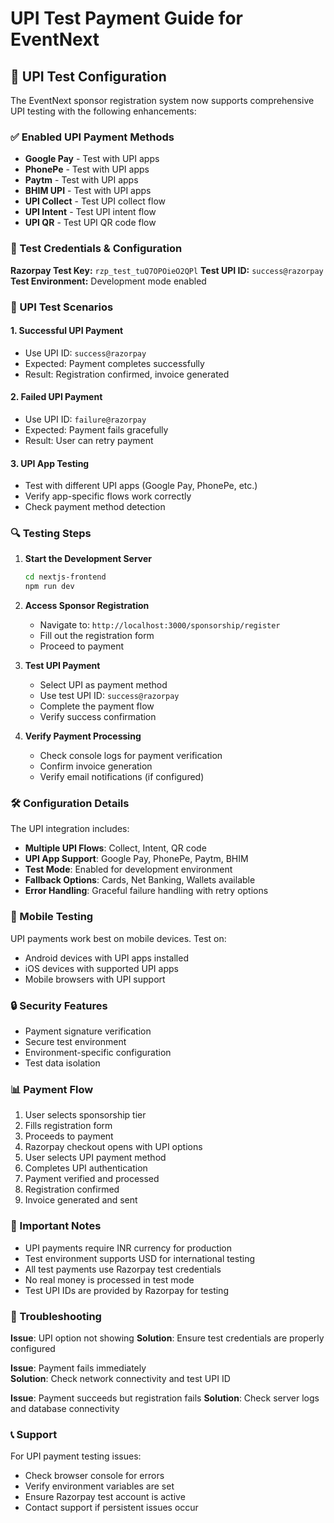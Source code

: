 # UPI Test Payment Guide for EventNext

## 🔧 UPI Test Configuration

The EventNext sponsor registration system now supports comprehensive UPI testing with the following enhancements:

### ✅ Enabled UPI Payment Methods
- **Google Pay** - Test with UPI apps
- **PhonePe** - Test with UPI apps  
- **Paytm** - Test with UPI apps
- **BHIM UPI** - Test with UPI apps
- **UPI Collect** - Test UPI collect flow
- **UPI Intent** - Test UPI intent flow
- **UPI QR** - Test UPI QR code flow

### 🧪 Test Credentials & Configuration

**Razorpay Test Key:** `rzp_test_tuQ7OPOieO2QPl`
**Test UPI ID:** `success@razorpay`
**Test Environment:** Development mode enabled

### 🎯 UPI Test Scenarios

#### 1. Successful UPI Payment
- Use UPI ID: `success@razorpay`
- Expected: Payment completes successfully
- Result: Registration confirmed, invoice generated

#### 2. Failed UPI Payment  
- Use UPI ID: `failure@razorpay`
- Expected: Payment fails gracefully
- Result: User can retry payment

#### 3. UPI App Testing
- Test with different UPI apps (Google Pay, PhonePe, etc.)
- Verify app-specific flows work correctly
- Check payment method detection

### 🔍 Testing Steps

1. **Start the Development Server**
   ```bash
   cd nextjs-frontend
   npm run dev
   ```

2. **Access Sponsor Registration**
   - Navigate to: `http://localhost:3000/sponsorship/register`
   - Fill out the registration form
   - Proceed to payment

3. **Test UPI Payment**
   - Select UPI as payment method
   - Use test UPI ID: `success@razorpay`
   - Complete the payment flow
   - Verify success confirmation

4. **Verify Payment Processing**
   - Check console logs for payment verification
   - Confirm invoice generation
   - Verify email notifications (if configured)

### 🛠️ Configuration Details

The UPI integration includes:

- **Multiple UPI Flows**: Collect, Intent, QR code
- **UPI App Support**: Google Pay, PhonePe, Paytm, BHIM
- **Test Mode**: Enabled for development environment
- **Fallback Options**: Cards, Net Banking, Wallets available
- **Error Handling**: Graceful failure handling with retry options

### 📱 Mobile Testing

UPI payments work best on mobile devices. Test on:
- Android devices with UPI apps installed
- iOS devices with supported UPI apps
- Mobile browsers with UPI support

### 🔒 Security Features

- Payment signature verification
- Secure test environment
- Environment-specific configuration
- Test data isolation

### 📊 Payment Flow

1. User selects sponsorship tier
2. Fills registration form
3. Proceeds to payment
4. Razorpay checkout opens with UPI options
5. User selects UPI payment method
6. Completes UPI authentication
7. Payment verified and processed
8. Registration confirmed
9. Invoice generated and sent

### 🚨 Important Notes

- UPI payments require INR currency for production
- Test environment supports USD for international testing
- All test payments use Razorpay test credentials
- No real money is processed in test mode
- Test UPI IDs are provided by Razorpay for testing

### 🔧 Troubleshooting

**Issue**: UPI option not showing
**Solution**: Ensure test credentials are properly configured

**Issue**: Payment fails immediately  
**Solution**: Check network connectivity and test UPI ID

**Issue**: Payment succeeds but registration fails
**Solution**: Check server logs and database connectivity

### 📞 Support

For UPI payment testing issues:
- Check browser console for errors
- Verify environment variables are set
- Ensure Razorpay test account is active
- Contact support if persistent issues occur
